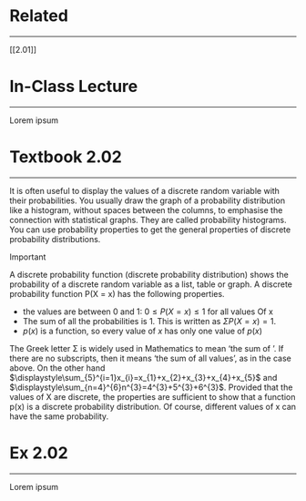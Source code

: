 # Related
---
[[2.01]]

# In-Class Lecture
---
Lorem ipsum

# Textbook 2.02
---
It is often useful to display the values of a discrete random variable with their probabilities. You usually draw the graph of a probability distribution like a histogram, without spaces between the columns, to emphasise the connection with statistical graphs. They are called probability histograms. You can use probability properties to get the general properties of discrete probability distributions.
>[!important]
>A discrete probability function (discrete probability distribution) shows the probability of a discrete random variable as a list, table or graph.
>A discrete probability function P(X = x) has the following properties.
>- the values are between 0 and 1: $0\leq P(X = x)\leq 1$ for all values Of x
>- The sum of all the probabilities is 1. This is written as $\Sigma P(X = x) = 1$.
>- $p(x)$ is a function, so every value of $x$ has only one value of $p(x)$

The Greek letter Σ is widely used in Mathematics to mean ‘the sum of ’. If there are no subscripts, then it means ‘the sum of all values’, as in the case above.
On the other hand $\displaystyle\sum_{5}^{i=1}x_{i}=x_{1}+x_{2}+x_{3}+x_{4}+x_{5}$ and $\displaystyle\sum_{n=4}^{6}n^{3}=4^{3}+5^{3}+6^{3}$.
Provided that the values of X are discrete, the properties are sufficient to show that a function p(x) is a discrete probability distribution. Of course, different values of x can have the same probability.
# Ex 2.02
---
Lorem ipsum